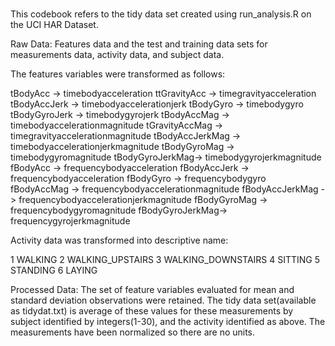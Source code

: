 # 
This codebook refers to the tidy data set created using run_analysis.R on the UCI HAR Dataset. 

Raw Data: Features data and the test and training data sets for measurements data, activity data, and subject data.

The features variables were transformed as follows:

tBodyAcc        ->  timebodyacceleration 
ttGravityAcc    ->  timegravityacceleration
tBodyAccJerk    ->  timebodyaccelerationjerk
tBodyGyro       ->  timebodygyro
tBodyGyroJerk   ->  timebodygyrojerk
tBodyAccMag     ->  timebodyaccelerationmagnitude
tGravityAccMag  ->  timegravityaccelerationmagnitude
tBodyAccJerkMag ->  timebodyaccelerationjerkmagnitude
tBodyGyroMag    ->  timebodygyromagnitude
tBodyGyroJerkMag->  timebodygyrojerkmagnitude
fBodyAcc        ->  frequencybodyacceleration
fBodyAccJerk    ->  frequencybodyacceleration
fBodyGyro       ->  frequencybodygyro
fBodyAccMag     ->  frequencybodyaccelerationmagnitude
fBodyAccJerkMag ->  frequencybodyaccelerationjerkmagnitude
fBodyGyroMag    ->  frequencybodygyromagnitude
fBodyGyroJerkMag->  frequencygyrojerkmagnitude

Activity data was transformed into descriptive name:

1 WALKING
2 WALKING_UPSTAIRS
3 WALKING_DOWNSTAIRS
4 SITTING
5 STANDING
6 LAYING

Processed Data: The set of feature variables evaluated for mean and standard deviation observations were retained.  The tidy data set(available as tidydat.txt) is average of these values for these measurements by subject identified by integers(1-30), and the activity identified as above. The measurements have been normalized so there are no units.  
